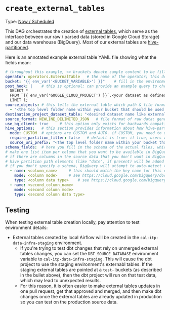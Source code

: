 # `create_external_tables`

Type: [Now / Scheduled](https://docs.calitp.org/data-infra/airflow/dags-maintenance.html)

This DAG orchestrates the creation of [external tables](https://cloud.google.com/bigquery/docs/external-data-sources), which serve as the interface between our raw / parsed data (stored in Google Cloud Storage) and our data warehouse (BigQuery). Most of our external tables are [hive-partitioned](https://cloud.google.com/bigquery/docs/hive-partitioned-loads-gcs).

Here is an annotated example external table YAML file showing what the fields mean:

```yaml
# throughout this example, <> brackets denote sample content to be filled in based on your use case and should be removed
operator: operators.ExternalTable   # the name of the operator; this does not change
bucket: "{{ env_var('<BUCKET_VARIABLE>') }}"    # fill in the environment variable pointing to your source data bucket here
post_hook: |    # this is optional; can provide an example query to check that external table was created successfully. this query will run every time the external table DAG runs
  SELECT *
  FROM `{{ env_var('GOOGLE_CLOUD_PROJECT') }}`.<your dataset as defined below under destination_project_dataset_table>.<your table name as defined below under destination_project_dataset_table>
  LIMIT 1;
source_objects: # this tells the external table which path & file format to look in for the objects that will be queryable through this external table
  - "<the top level folder name within your bucket that should be used for this external table like my_data>/*.<your file extension, most likely '.jsonl.gz'>"
destination_project_dataset_table: "<desired dataset name like external_my_data_source>.<desired table name, may be like topic_name__specific_data_name>"   # this defines the external table name (dataset and table name) through which the data will be accessible in BigQuery
source_format: NEWLINE_DELIMITED_JSON   # file format of raw data; generally should not change -- allowable options are specified here: https://cloud.google.com/bigquery/docs/reference/rest/v2/tables#ExternalDataConfiguration.FIELDS.source_format
use_bq_client: true     # this option only exists for backwards compatibility; should always be true for new tables
hive_options:   # this section provides information about how hive-partitioning is used
  mode: CUSTOM  # options are CUSTOM and AUTO. if CUSTOM, you need to define the hive partitions and their datatypes in the source_uri_prefix below; if you use AUTO, you only need to provide the top-level directory in the source_uri_prefix
  require_partition_filter: false   # default is true: if true, users will have to provide a filter to query this data; false is usually fine except for very large data like GTFS-RT
  source_uri_prefix: "<the top level folder name within your bucket that should be used for this external table (should match what's entered in source_objects above)>/{<if CUSTOM under mode above: hive partition name: hive partition data type like 'dt:DATE'>}"    # this tells the hive partitioning where to look. if mode = CUSTOM, should be something like "my_data/{dt:DATE}/{ts:TIMESTAMP}/{some_label:STRING}/" with the entire hive path defined; if mode = AUTO, should be like "my_data/"
schema_fields:  # here you fill in the schema of the actual files, which will become the schema of the external table
# make one list item per column that you want to be available in BigQuery
# if there are columns in the source data that you don't want in BigQuery, you don't have to include them here
# hive partition path elements (like "date", if present) will be added as columns automatically and should not be specified here
# if you don't specify a schema, BigQuery will attempt to auto-detect the schema: https://cloud.google.com/bigquery/docs/schema-detect#schema_auto-detection_for_external_data_sources
  - name: <column_name>     # this should match the key name for this data in the source JSONL file; see https://cloud.google.com/bigquery/docs/schemas#column_names for BQ naming rules
    mode: <column mode>     # see https://cloud.google.com/bigquery/docs/schemas#modes
    type: <column data type>    # see https://cloud.google.com/bigquery/docs/schemas#standard_sql_data_types
  - name: <second_column_name>
    mode: <second column mode>
    type: <second column data type>
```

## Testing

When testing external table creation locally, pay attention to test environment details:
* External tables created by local Airflow will be created in the `cal-itp-data-infra-staging` environment.
   * If you're trying to test dbt changes that rely on unmerged external tables changes, you can set the `DBT_SOURCE_DATABASE` environment variable to `cal-itp-data-infra-staging`. This will cause the dbt project to use the staging environment's externabl tables. If the staging external tables are pointed at a `test-` buckets (as described in the bullet above), then the dbt project will run on that test data, which may lead to unexpected results.
   * For this reason, it is often easier to make external tables updates in one pull request, get that approved and merged, and then make dbt changes once the external tables are already updated in production so you can test on the production source data.
